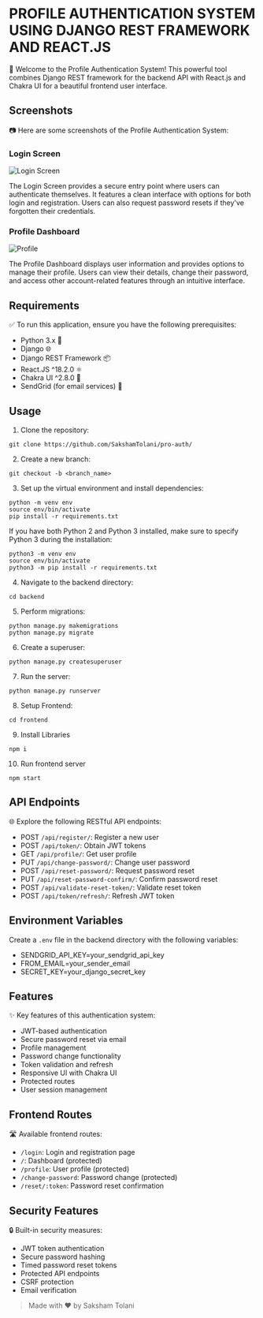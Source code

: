 # PROFILE AUTHENTICATION SYSTEM USING DJANGO REST FRAMEWORK AND REACT.JS

🚀 Welcome to the Profile Authentication System! This powerful tool combines Django REST framework for the backend API with React.js and Chakra UI for a beautiful frontend user interface.

## Screenshots

📷 Here are some screenshots of the Profile Authentication System:

### Login Screen
![Login Screen](https://res.cloudinary.com/sakshamtolani/image/upload/v1732821524/iwsekjtly2thrxraza5n.png)

The Login Screen provides a secure entry point where users can authenticate themselves. It features a clean interface with options for both login and registration. Users can also request password resets if they've forgotten their credentials.

### Profile Dashboard
![Profile](https://res.cloudinary.com/sakshamtolani/image/upload/v1732821663/rpgluvyis8z4ih2czeoz.png)

The Profile Dashboard displays user information and provides options to manage their profile. Users can view their details, change their password, and access other account-related features through an intuitive interface.

## Requirements

✅ To run this application, ensure you have the following prerequisites:

- Python 3.x 🐍
- Django 🌐
- Django REST Framework 📦
- React.JS ^18.2.0 ⚛️
- Chakra UI ^2.8.0 💅
- SendGrid (for email services) 📧

## Usage

1. Clone the repository:

```shell
git clone https://github.com/SakshamTolani/pro-auth/
```

2. Create a new branch:

```shell
git checkout -b <branch_name>
```

3. Set up the virtual environment and install dependencies:

```shell
python -m venv env
source env/bin/activate
pip install -r requirements.txt
```

If you have both Python 2 and Python 3 installed, make sure to specify Python 3 during the installation:

```shell
python3 -m venv env
source env/bin/activate
python3 -m pip install -r requirements.txt
```

4. Navigate to the backend directory:

```shell
cd backend
```

5. Perform migrations:

```shell
python manage.py makemigrations
python manage.py migrate
```

6. Create a superuser:

```shell
python manage.py createsuperuser
```

7. Run the server:

```shell
python manage.py runserver
```

8. Setup Frontend:

```shell
cd frontend
```
9. Install Libraries

```shell
npm i
```
10. Run frontend server

```shell
npm start
```


## API Endpoints

🌐 Explore the following RESTful API endpoints:

- POST `/api/register/`: Register a new user
- POST `/api/token/`: Obtain JWT tokens
- GET `/api/profile/`: Get user profile
- PUT `/api/change-password/`: Change user password
- POST `/api/reset-password/`: Request password reset
- PUT `/api/reset-password-confirm/`: Confirm password reset
- POST `/api/validate-reset-token/`: Validate reset token
- POST `/api/token/refresh/`: Refresh JWT token

## Environment Variables

Create a `.env` file in the backend directory with the following variables:
- SENDGRID_API_KEY=your_sendgrid_api_key
- FROM_EMAIL=your_sender_email
- SECRET_KEY=your_django_secret_key


## Features

✨ Key features of this authentication system:

- JWT-based authentication
- Secure password reset via email
- Profile management
- Password change functionality
- Token validation and refresh
- Responsive UI with Chakra UI
- Protected routes
- User session management

## Frontend Routes

🛣️ Available frontend routes:

- `/login`: Login and registration page
- `/`: Dashboard (protected)
- `/profile`: User profile (protected)
- `/change-password`: Password change (protected)
- `/reset/:token`: Password reset confirmation

## Security Features

🔒 Built-in security measures:

- JWT token authentication
- Secure password hashing
- Timed password reset tokens
- Protected API endpoints
- CSRF protection
- Email verification

> Made with ❤️ by Saksham Tolani
